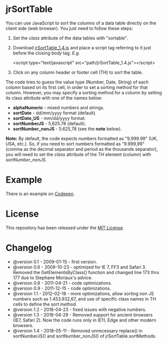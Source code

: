 # jrSortTable

You can use JavaScript to sort the columns of a data table directly on the client side (web browser). You just need to follow these steps:

1. Set the *class* attribute of the data tables with "sortable".
2. Download [jrSortTable_1.4.js](https://github.com/jrodgs/jrSortTable/blob/master/jrSortTable_1.4.js) and place a script tag referring to it just before the closing *body* tag. _E.g._

    &lt;script type="text/javascript" src="path/jrSortTable_1.4.js">&lt;/script>
    
3. Click on any column header or footer cell (TH) to sort the table.

The code tries to guess the value type (Number, Date, String) of each column based on its first cell, in order to set a sorting method for that column. However, you may specify a sorting method for a column by setting its class attribute with one of the names below:

*   **alphaNumeric** - mixed numbers and strings.
*   **sortDate** - dd/mm/yyyy format (default).
*   **sortDate_US** - mm/dd/yyyy format.
*   **sortNumberJS** - 5,625.78 (default).
*   **sortNumber_nonJS** -  5.625,78 (see the **note** below).

**Note:** By default, the code expects numbers formatted as "9,999.99" (UK, USA, etc.). So, if you need to sort numbers formatted as "9.999,99" (comma as the decimal separator and period as the thousands separator), you will need to set the *class* attribute of the *TH* element (column) with *sortNumber_nonJS*.

# Example

There is an example on [Codepen](https://codepen.io/jrio/pen/bvPmLo).

# License

This repository has been released under the [MIT License](https://github.com/jrrio/jrSortTable/blob/master/LICENSE).

# Changelog

* @version 0.1 - 2009-01-15 - first version.
* @version 0.6 - 2009-10-23 - optimized for IE 7, FF3 and Safari 3. Removed the GetElementsByClass() function and changed line 173 thru 177 due to Stephane Moriaux's advice.
* @version 0.8 - 2011-04-21 - code optimizations.
* @version 0.9 - 2011-12-15 - code optimizations.
* @version 1.1 - 2012-02-18 - more optimizations, allow sorting non JS numbers such as 1.453.932,67, and use of specific class names in TH cells to define the sort method.
* @version 1.2 - 2018-04-23 - fixed issues with negative numbers.
* @version 1.3 - 2018-04-29 - Removed support for ancient browsers (IE7, Safari 2). Now the code runs only in IE11, Edge and other modern browsers.
* @version 1.4 - 2018-05-11 - Removed unnecessary replace() in sortNumberJS() and sortNumber_nonJS() of jrSortTable.sortMethods.

